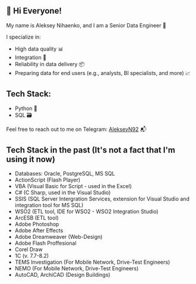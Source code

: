 ## 👋 Hi Everyone!

My name is Aleksey Nihaenko, and I am a Senior Data Engineer 💼

I specialize in:
- High data quality 📊
- Integration 🔗
- Reliability in data delivery 📦
- Preparing data for end users (e.g., analysts, BI specialists, and more) 📈

## Tech Stack:
- Python 🐍
- SQL 🗃️

Feel free to reach out to me on Telegram: [AlekseyN92](https://t.me/AlekseyN92) 📬

## Tech Stack in the past (It's not a fact that I'm using it now)
- Databases: Oracle, PostgreSQL, MS SQL
- ActionScript (Flash Player)
- VBA (Visual Basic for Script - used in the Excel)
- C# (C Sharp, used in the Visual Studio)
- SSIS (SQL Server Intergration Services, extension for Visual Studio and integration tool for MS SQL)
- WSO2 (ETL tool, IDE for WSO2 - WSO2 Integration Studio)
- ArcESB (ETL tool)
- Adobe Photoshop
- Adobe After Effects
- Adobe Dreamweaver (Web-Design)
- Adobe Flash Proffesional
- Corel Draw
- 1C (v. 7.7-8.2)
- TEMS Investigation (For Mobile Network, Drive-Test Engineers)
- NEMO (For Mobile Network, Drive-Test Engineers)
- AutoCAD, ArchiCAD (Design Buildings)

<!--
**NAA1992/NAA1992** is a ✨ _special_ ✨ repository because its `README.md` (this file) appears on your GitHub profile.

Here are some ideas to get you started:

- 🔭 I’m currently working on ...
- 🌱 I’m currently learning ...
- 👯 I’m looking to collaborate on ...
- 🤔 I’m looking for help with ...
- 💬 Ask me about ...
- 📫 How to reach me: ...
- 😄 Pronouns: ...
- ⚡ Fun fact: ...
-->
